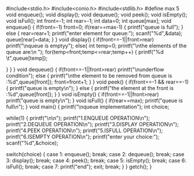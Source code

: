 
#include<stdio.h>
#include<conio.h>
#include<stdlib.h>
#define max 5
void enqueue();
void display();
void dequeue();
void peek();
void isEmpty();
void isFull();
int front=-1;
int rear=-1;
int data=0;
int queue[max];
void enqueue()
{
if(front=-1)
front=0;
if(rear==max-1)
{
printf("queue is full");
}
else
{
rear=rear+1;
printf("enter element for queue:");
scanf("%d",&data);
queue[rear]=data;
}
}
void display()
{
if(front==-1||front>rear)
printf("\nqueue is emptyy");
else{
int temp=0;
printf("\nthe elements of the queue are:\n ");
for(temp=front;temp<=rear;temp++)
{
printf("%d \t",queue[temp]);

}
}
}
void dequeue()
{
if(front==-1||front>rear)
printf("\nunderflow condition");
else
{
printf("\nthe element to be removed from queue is :%d",queue[front]);
front=front+1;
}
}
void peek()
{
if(front==-1 && rear==-1)
{
printf("queue is empty\n");
}
else
{
printf("the element at the front is :%d",queue[front]);
}
}
void isEmpty()
{
if(front==-1||front>rear)
printf("queue is empty\n");
}
void isFull()
{
if(rear==max);
printf("queue is full\n");
}
void main()
{
printf("\nqueue implementation");
int choice;

while(1)
{
printf("\n\n");
printf("1.ENQUEUE OPERATION\n");
printf("2.DEQUEUE OPERATION\n");
printf("3.DISPLAY OPERATION\n");
printf("4.PEEK OPERATION\n");
printf("5.ISFULL OPERATION\n");
printf("6.ISEMPTY OPERATION\n");
printf("enter your choice:");
scanf("%d",&choice);

switch(choice)
{
case 1:
enqueue();
break;
case 2:
dequeue();
break;
case 3:
display();
break;
case 4:
peek();
break;
case 5:
isEmpty();
break;
case 6:
isFull();
break;
case 7:
printf("end");
exit;
break;
}
}
getch();
}
